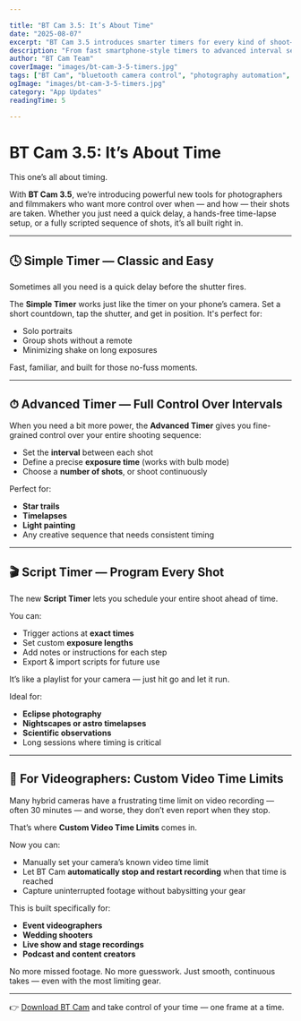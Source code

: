 ```yaml
---

title: "BT Cam 3.5: It’s About Time"
date: "2025-08-07"
excerpt: "BT Cam 3.5 introduces smarter timers for every kind of shoot—whether you're setting up a quick delay, a long exposure, or a fully automated shooting script."
description: "From fast smartphone-style timers to advanced interval setups and programmable scripts, BT Cam 3.5 puts total timing control in your hands. Here’s what’s new."
author: "BT Cam Team"
coverImage: "images/bt-cam-3-5-timers.jpg"
tags: ["BT Cam", "bluetooth camera control", "photography automation", "script timer", "timelapse", "bulb mode", "dslr timer", "video"]
ogImage: "images/bt-cam-3-5-timers.jpg"
category: "App Updates"
readingTime: 5

---
```


# BT Cam 3.5: It’s About Time

This one’s all about timing.

With **BT Cam 3.5**, we’re introducing powerful new tools for photographers and filmmakers who want more control over when — and how — their shots are taken. Whether you just need a quick delay, a hands-free time-lapse setup, or a fully scripted sequence of shots, it’s all built right in.

---

## 🕓 Simple Timer — Classic and Easy

Sometimes all you need is a quick delay before the shutter fires.

The **Simple Timer** works just like the timer on your phone’s camera. Set a short countdown, tap the shutter, and get in position. It's perfect for:

* Solo portraits
* Group shots without a remote
* Minimizing shake on long exposures

Fast, familiar, and built for those no-fuss moments.

---

## ⏱ Advanced Timer — Full Control Over Intervals

When you need a bit more power, the **Advanced Timer** gives you fine-grained control over your entire shooting sequence:

* Set the **interval** between each shot
* Define a precise **exposure time** (works with bulb mode)
* Choose a **number of shots**, or shoot continuously

Perfect for:

* **Star trails**
* **Timelapses**
* **Light painting**
* Any creative sequence that needs consistent timing

---

## 🎬 Script Timer — Program Every Shot

The new **Script Timer** lets you schedule your entire shoot ahead of time.

You can:

* Trigger actions at **exact times**
* Set custom **exposure lengths**
* Add notes or instructions for each step
* Export & import scripts for future use

It’s like a playlist for your camera — just hit go and let it run.

Ideal for:

* **Eclipse photography**
* **Nightscapes or astro timelapses**
* **Scientific observations**
* Long sessions where timing is critical

---

## 🎥 For Videographers: Custom Video Time Limits

Many hybrid cameras have a frustrating time limit on video recording — often 30 minutes — and worse, they don’t even report when they stop.

That’s where **Custom Video Time Limits** comes in.

Now you can:

* Manually set your camera’s known video time limit
* Let BT Cam **automatically stop and restart recording** when that time is reached
* Capture uninterrupted footage without babysitting your gear

This is built specifically for:

* **Event videographers**
* **Wedding shooters**
* **Live show and stage recordings**
* **Podcast and content creators**

No more missed footage. No more guesswork. Just smooth, continuous takes — even with the most limiting gear.

---

👉 [Download BT Cam](https://btcam.app) and take control of your time — one frame at a time.